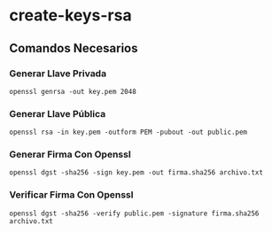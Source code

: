 # create-keys-rsa
## Comandos Necesarios

### Generar Llave Privada
~~~
openssl genrsa -out key.pem 2048
~~~

### Generar Llave Pública
~~~
openssl rsa -in key.pem -outform PEM -pubout -out public.pem
~~~

### Generar Firma Con Openssl
~~~
openssl dgst -sha256 -sign key.pem -out firma.sha256 archivo.txt
~~~

### Verificar Firma Con Openssl
~~~
openssl dgst -sha256 -verify public.pem -signature firma.sha256 archivo.txt
~~~

